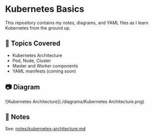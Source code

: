 # Kubernetes Basics

This repository contains my notes, diagrams, and YAML files as I learn Kubernetes from the ground up.

## 🧠 Topics Covered
- Kubernetes Architecture
- Pod, Node, Cluster
- Master and Worker components
- YAML manifests (coming soon)

## 📷 Diagram
![Kubernetes Architecture](./diagrams/Kubernetes Architecture.png)

## 🧾 Notes
See: [notes/kubernetes-architecture.md](notes/kubernetes-architecture.md)
